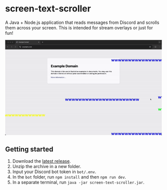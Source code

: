 # screen-text-scroller

A Java + Node.js application that reads messages from Discord and scrolls them across your screen.
This is intended for stream overlays or just for fun!

![demo.gif](images/demo.gif)

## Getting started

1. Download the [latest release](https://github.com/joeyshi12/screen-text-scroller/releases).
2. Unzip the archive in a new folder.
3. Input your Discord bot token in `bot/.env`.
4. In the `bot` folder, run `npm install` and then `npm run dev`.
5. In a separate terminal, run `java -jar screen-text-scroller.jar`.

